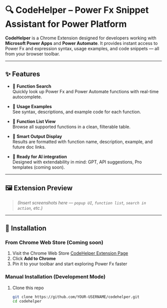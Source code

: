 # 🔍 CodeHelper – Power Fx Snippet Assistant for Power Platform

**CodeHelper** is a Chrome Extension designed for developers working with **Microsoft Power Apps** and **Power Automate**. It provides instant access to Power Fx and expression syntax, usage examples, and code snippets — all from your browser toolbar.

---

## ✨ Features

- 🧠 **Function Search**  
  Quickly look up Power Fx and Power Automate functions with real-time autocomplete.

- 📘 **Usage Examples**  
  See syntax, descriptions, and example code for each function.

- 📂 **Function List View**  
  Browse all supported functions in a clean, filterable table.

- 🔎 **Smart Output Display**  
  Results are formatted with function name, description, example, and future doc links.

- 🧪 **Ready for AI integration**  
  Designed with extendability in mind: GPT, API suggestions, Pro templates (coming soon).

---

## 🖼 Extension Preview

> *(Insert screenshots here — `popup UI`, `function list`, `search in action`, etc.)*

---

## 🚀 Installation

### From Chrome Web Store (Coming soon)

1. Visit the Chrome Web Store [CodeHelper Extension Page](#)
2. Click **Add to Chrome**
3. Pin it to your toolbar and start exploring Power Fx faster

### Manual Installation (Development Mode)

1. Clone this repo  
   ```bash
   git clone https://github.com/YOUR-USERNAME/codehelper.git
   cd codehelper
